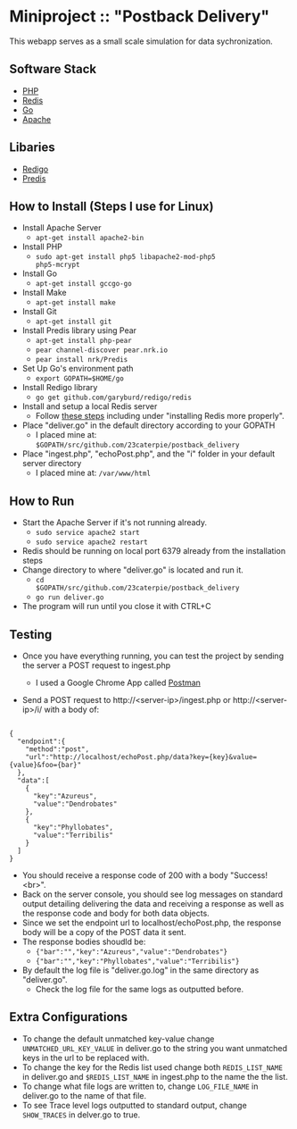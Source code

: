 Miniproject :: "Postback Delivery"
=================================

This webapp serves as a small scale simulation for data sychronization.

Software Stack
--------------

- [PHP](http://php.net/)
- [Redis](http://redis.io/)
- [Go](http://golang.org/)
- [Apache](https://httpd.apache.org/)

Libaries
--------

- [Redigo](https://github.com/garyburd/redigo/)
- [Predis](https://github.com/nrk/predis)

How to Install (Steps I use for Linux)
--------------

- Install Apache Server
	- <code>apt-get install apache2-bin</code>
- Install PHP
	- <code>sudo apt-get install php5 libapache2-mod-php5 php5-mcrypt</code>
- Install Go
	- <code>apt-get install gccgo-go</code>
- Install Make
	- <code>apt-get install make</code>
- Install Git
	- <code>apt-get install git</code>
- Install Predis library using Pear
	- <code>apt-get install php-pear</code>
	- <code>pear channel-discover pear.nrk.io</code>
	- <code>pear install nrk/Predis</code>
- Set Up Go's environment path
	- <code>export GOPATH=$HOME/go</code>
- Install Redigo library
	- <code>go get github.com/garyburd/redigo/redis</code>
- Install and setup a local Redis server
	- Follow [these steps](http://redis.io/topics/quickstart) including under "installing Redis more properly".
- Place "deliver.go" in the default directory according to your GOPATH
	- I placed mine at: <code>$GOPATH/src/github.com/23caterpie/postback_delivery</code>
- Place "ingest.php", "echoPost.php", and the "i" folder in your default server directory
	- I placed mine at: <code>/var/www/html</code>


How to Run
----------

- Start the Apache Server if it's not running already.
	- <code>sudo service apache2 start</code>
	- <code>sudo service apache2 restart</code>
- Redis should be running on local port 6379 already from the installation steps
- Change directory to where "deliver.go" is located and run it.
	- <code>cd $GOPATH/src/github.com/23caterpie/postback_delivery</code>
	- <code>go run deliver.go</code>
- The program will run until you close it with CTRL+C

Testing
-------

- Once you have everything running, you can test the project by sending the server a POST request to ingest.php
	- I used a Google Chrome App called [Postman](https://www.getpostman.com/)

- Send a POST request to http://\<server-ip\>/ingest.php or http://\<server-ip\>/i/ with a body of:
<pre><code>
{  
  "endpoint":{  
    "method":"post",
    "url":"http://localhost/echoPost.php/data?key={key}&value={value}&foo={bar}"
  },
  "data":[  
    {  
      "key":"Azureus",
      "value":"Dendrobates"
    },
    {  
      "key":"Phyllobates",
      "value":"Terribilis"
    }
  ]
}
</code></pre>
- You should receive a response code of 200 with a body "Success!\<br\>".
- Back on the server console, you should see log messages on standard output detailing delivering the data and receiving a response as well as the response code and body for both data objects.
- Since we set the endpoint url to localhost/echoPost.php, the response body will be a copy of the POST data it sent.
- The response bodies shoudld be:
	- <code>{"bar":"","key":"Azureus","value":"Dendrobates"}</code>
	- <code>{"bar":"","key":"Phyllobates","value":"Terribilis"}</code>
- By default the log file is "deliver.go.log" in the same directory as "deliver.go".
	- Check the log file for the same logs as outputted before.
	
Extra Configurations
-------------------

- To change the default unmatched key-value change <code>UNMATCHED_URL_KEY_VALUE</code> in deliver.go to the string you want unmatched keys in the url to be replaced with.
- To change the key for the Redis list used change both <code>REDIS_LIST_NAME</code> in deliver.go and <code>$REDIS_LIST_NAME</code> in ingest.php to the name the the list.
- To change what file logs are written to, change <code>LOG_FILE_NAME</code> in deliver.go to the name of that file.
- To see Trace level logs outputted to standard output, change <code>SHOW_TRACES</code> in delver.go to true.


